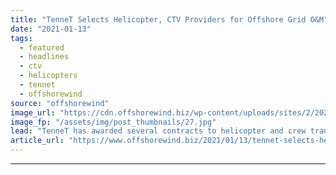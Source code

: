```yaml
---
title: "TenneT Selects Helicopter, CTV Providers for Offshore Grid O&M"
date: "2021-01-13"
tags: 
  - featured
  - headlines
  - ctv
  - helicopters
  - tennet
  - offshorewind
source: "offshorewind"
image_url: "https://cdn.offshorewind.biz/wp-content/uploads/sites/2/2021/01/13112002/TenneT__.jpg"
image_fp: "/assets/img/post_thumbnails/27.jpg"
lead: "TenneT has awarded several contracts to helicopter and crew transfer vessel (CTV) operators for"
article_url: "https://www.offshorewind.biz/2021/01/13/tennet-selects-helicopter-ctv-providers-for-offshore-grid-om/"
---
```


---
